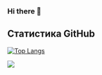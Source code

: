 ### Hi there 👋
## Статистика GitHub
[![Top Langs](https://github-readme-stats.vercel.app/api/top-langs/?username=rroman202&layout=compact&hide=python)](https://github.com/djostit/github-readme-stats)

![](https://komarev.com/ghpvc/?username=rroman202)
<!--
**RRoman202/RRoman202** is a ✨ _special_ ✨ repository because its `README.md` (this file) appears on your GitHub profile.

Here are some ideas to get you started:

- 🔭 I’m currently working on ...
- 🌱 I’m currently learning ...
- 👯 I’m looking to collaborate on ...
- 🤔 I’m looking for help with ...
- 💬 Ask me about ...
- 📫 How to reach me: ...
- 😄 Pronouns: ...
- ⚡ Fun fact: ...
-->
